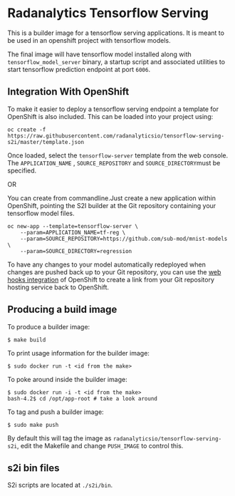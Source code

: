 # Radanalytics Tensorflow Serving #

This is a builder image for a tensorflow serving applications. It is
meant to be used in an openshift project with tensorflow models.

The final image will have tensorflow model installed along with `tensorflow_model_server` binary, a startup script and associated
utilities to start tensorflow prediction endpoint at port `6006`.

## Integration With OpenShift

To make it easier to deploy a tensorflow serving endpoint a template for OpenShift is also included. This can be loaded into your project using:

```
oc create -f https://raw.githubusercontent.com/radanalyticsio/tensorflow-serving-s2i/master/template.json
```

Once loaded, select the ``tensorflow-server`` template from the web console.
The ``APPLICATION_NAME`` , ``SOURCE_REPOSITORY``  and ``SOURCE_DIRECTORY``must be specified.

OR

You can create from commandline.Just create a new application within OpenShift, pointing the S2I builder at the Git repository containing your tensorflow model files.

```
oc new-app --template=tensorflow-server \
    --param=APPLICATION_NAME=tf-reg \
    --param=SOURCE_REPOSITORY=https://github.com/sub-mod/mnist-models \
    --param=SOURCE_DIRECTORY=regression

```
To have any changes to your model automatically redeployed when changes are pushed back up to your Git repository, you can use the [web hooks integration](https://docs.openshift.com/container-platform/latest/dev_guide/builds.html#webhook-triggers) of OpenShift to create a link from your Git repository hosting service back to OpenShift.

## Producing a build image ##

To produce a builder image:

    $ make build

To print usage information for the builder image:

    $ sudo docker run -t <id from the make>

To poke around inside the builder image:

    $ sudo docker run -i -t <id from the make>
    bash-4.2$ cd /opt/app-root # take a look around

To tag and push a builder image:

    $ sudo make push

By default this will tag the image as `radanalyticsio/tensorflow-serving-s2i`,
edit the Makefile and change `PUSH_IMAGE` to control this.

## s2i bin files ##

S2i scripts are located at `./s2i/bin`.

